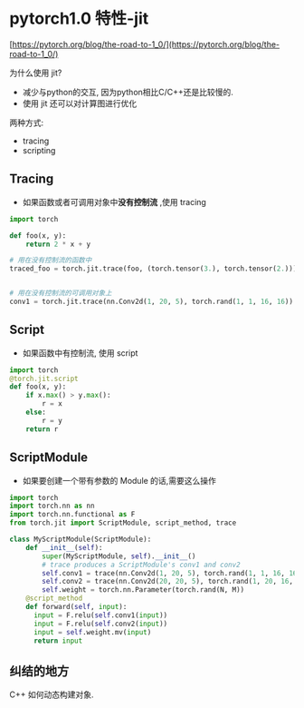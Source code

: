 # pytorch1.0 特性-jit

[https://pytorch.org/blog/the-road-to-1_0/](https://pytorch.org/blog/the-road-to-1_0/)

为什么使用 jit?

* 减少与python的交互, 因为python相比C/C++还是比较慢的.
* 使用 jit 还可以对计算图进行优化



两种方式:

* tracing
* scripting



## Tracing

* 如果函数或者可调用对象中**没有控制流** ,使用 tracing

```python
import torch

def foo(x, y):
    return 2 * x + y

# 用在没有控制流的函数中
traced_foo = torch.jit.trace(foo, (torch.tensor(3.), torch.tensor(2.)))


# 用在没有控制流的可调用对象上
conv1 = torch.jit.trace(nn.Conv2d(1, 20, 5), torch.rand(1, 1, 16, 16))
```



## Script

* 如果函数中有控制流, 使用 script

```python
import torch
@torch.jit.script
def foo(x, y):
    if x.max() > y.max():
        r = x
    else:
        r = y
    return r
```



## ScriptModule

* 如果要创建一个带有参数的 Module 的话,需要这么操作

```python
import torch
import torch.nn as nn
import torch.nn.functional as F
from torch.jit import ScriptModule, script_method, trace

class MyScriptModule(ScriptModule):
    def __init__(self):
        super(MyScriptModule, self).__init__()
        # trace produces a ScriptModule's conv1 and conv2
        self.conv1 = trace(nn.Conv2d(1, 20, 5), torch.rand(1, 1, 16, 16))
        self.conv2 = trace(nn.Conv2d(20, 20, 5), torch.rand(1, 20, 16, 16))
		self.weight = torch.nn.Parameter(torch.rand(N, M))
    @script_method
    def forward(self, input):
      input = F.relu(self.conv1(input))
      input = F.relu(self.conv2(input))
      input = self.weight.mv(input)
      return input
```





## 纠结的地方

C++ 如何动态构建对象.